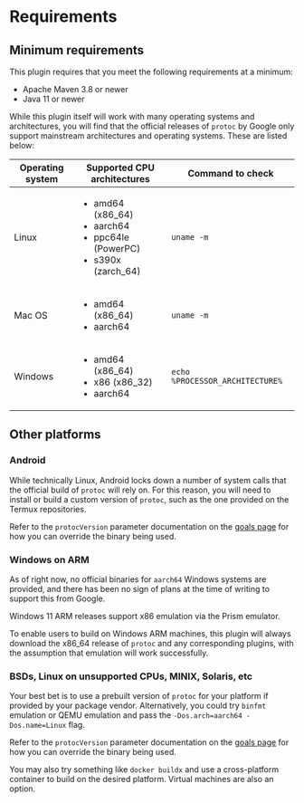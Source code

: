 # Requirements

<div id="pmp-toc"></div>

## Minimum requirements

This plugin requires that you meet the following requirements at a minimum:

- Apache Maven 3.8 or newer
- Java 11 or newer

While this plugin itself will work with many operating systems and architectures,
you will find that the official releases of `protoc` by Google only support mainstream
architectures and operating systems. These are listed below:

<table>
  <thead>
    <tr>
      <th>Operating system</th>
      <th>Supported CPU architectures</th>
      <th>Command to check</th>
    </tr>
  </thead>
  <tbody>
    <tr>
      <td>Linux</td>
      <td>
        <ul>
          <li>amd64 (x86_64)</li>
          <li>aarch64</li>
          <li>ppc64le (PowerPC)</li>
          <li>s390x (zarch_64)</li>
        </ul>
      </td>
      <td>
        <code>uname -m</code>
      </td>
    </tr>
    <tr>
      <td>Mac OS</td>
      <td>
        <ul>
          <li>amd64 (x86_64)</li>
          <li>aarch64</li>
        </ul>
      </td>
      <td>
        <code>uname -m</code>
      </td>
    </tr>
    <tr>
      <td>Windows</td>
      <td>
        <ul>
          <li>amd64 (x86_64)</li>
          <li>x86 (x86_32)</li>
          <li>aarch64</li>
        </ul>
      </td>
      <td>
        <code>echo %PROCESSOR_ARCHITECTURE%</code>
      </td>
    </tr>
  </tbody>
</table>

## Other platforms

### Android

While technically Linux, Android locks down a number of system calls that the
official build of `protoc` will rely on. For this reason, you will need to install
or build a custom version of `protoc`, such as the one provided on the Termux
repositories.

Refer to the `protocVersion` parameter documentation on the
[goals page](plugin-info.html) for how you can override the binary being used.

### Windows on ARM

As of right now, no official binaries for `aarch64` Windows systems are provided,
and there has been no sign of plans at the time of writing to support this from
Google.

Windows 11 ARM releases support x86 emulation via the Prism emulator.

To enable users to build on Windows ARM machines, this plugin will always download the
x86_64 release of `protoc` and any corresponding plugins, with the assumption that
emulation will work successfully.

### BSDs, Linux on unsupported CPUs, MINIX, Solaris, etc

Your best bet is to use a prebuilt version of `protoc` for your platform if provided
by your package vendor. Alternatively, you could try `binfmt` emulation or QEMU emulation
and pass the `-Dos.arch=aarch64 -Dos.name=Linux` flag.

Refer to the `protocVersion` parameter documentation on the
[goals page](plugin-info.html) for how you can override the binary being used.

You may also try something like `docker buildx` and use a cross-platform container to build
on the desired platform. Virtual machines are also an option.
